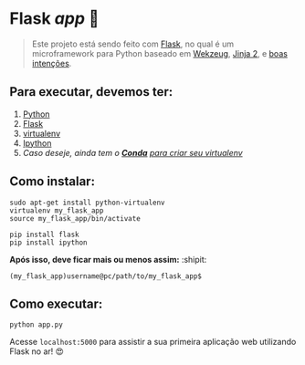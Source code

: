 # Flask *app* 🐍

<!-- > This project was made with [Flask](http://flask.pocoo.org/), which is a microframework for Python based on Werkzeug, Jinja 2 and good intentions. -->

> Este projeto está sendo feito com [Flask](http://flask.pocoo.org/), no qual é um microframework para Python baseado em [Wekzeug](http://werkzeug.pocoo.org/), [Jinja 2](http://jinja.pocoo.org/), e [boas intenções](https://wiki.python.org.br/TheZenOfPython).

## Para executar, devemos ter:
1. [Python](https://www.python.org/)
2. [Flask](http://flask.pocoo.org/)
3. [virtualenv](https://pypi.org/project/virtualenv/)
4. [Ipython](https://ipython.org/)
5. *Caso deseje, ainda tem o [**Conda**](https://conda.io/docs/) [para criar seu virtualenv](https://uoa-eresearch.github.io/eresearch-cookbook/recipe/2014/11/20/conda/)*

## Como instalar:
```
sudo apt-get install python-virtualenv
virtualenv my_flask_app  
source my_flask_app/bin/activate
```
    
```
pip install flask
pip install ipython
```

**Após isso, deve ficar mais ou menos assim:** :shipit:

```(my_flask_app)username@pc/path/to/my_flask_app$```

## Como executar:
```python app.py```

Acesse ```localhost:5000``` para assistir a sua primeira aplicação web utilizando Flask no ar!  😍
